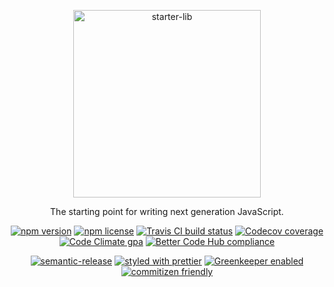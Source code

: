 <p align="center">
  <img alt="starter-lib" src="https://octodex.github.com/images/labtocat.png" width="300">
</p>

<p align="center">
  The starting point for writing next generation JavaScript.
</p>

<p align="center">
  <a href="https://www.npmjs.com/package/@atelljohannsmothers/starter-lib"><img src="https://img.shields.io/npm/v/@atelljohannsmothers/starter-lib/latest.svg" alt="npm version"></a>
  <a href="https://opensource.org/licenses/MIT"><img src="https://img.shields.io/npm/l/@atelljohannsmothers/starter-lib.svg" alt="npm license"></a>
  <a href="https://travis-ci.org/atelljohannsmothers/starter-lib"><img src="https://travis-ci.org/atelljohannsmothers/starter-lib.svg?branch=master" alt="Travis CI build status"></a>
  <a href="https://codecov.io/gh/atelljohannsmothers/starter-lib"><img src="https://codecov.io/gh/atelljohannsmothers/starter-lib/branch/master/graph/badge.svg" alt="Codecov coverage"></a>
  <a href="https://codeclimate.com/github/atelljohannsmothers/starter-lib/"><img src="https://img.shields.io/codeclimate/github/atelljohannsmothers/starter-lib.svg" alt="Code Climate gpa"></a>
  <a href="https://bettercodehub.com/results/atelljohannsmothers/starter-lib"><img src="https://bettercodehub.com/edge/badge/atelljohannsmothers/starter-lib?branch=master" alt="Better Code Hub compliance"></a>
</p>

<p align="center">
  <a href="https://github.com/semantic-release/semantic-release"><img src="https://img.shields.io/badge/%20%20%F0%9F%93%A6%F0%9F%9A%80-semantic--release-e10079.svg" alt="semantic-release"></a>
  <a href="https://github.com/prettier/prettier"><img src="https://img.shields.io/badge/styled_with-prettier-ff69b4.svg" alt="styled with prettier"></a>
  <a href="https://github.com/greenkeeperio/greenkeeper"><img src="https://badges.greenkeeper.io/atelljohannsmothers/starter-lib.svg" alt="Greenkeeper enabled"></a>
  <a href="http://commitizen.github.io/cz-cli/"><img src="https://img.shields.io/badge/commitizen-friendly-brightgreen.svg" alt="commitizen friendly"></a>
</p>
